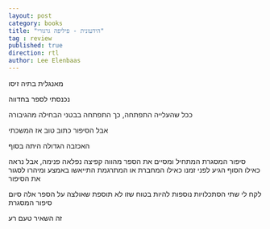 ```yaml
---
layout: post
category: books
title: "הידעונית - פיליפה גרגורי"
tag : review
published: true
direction: rtl
author: Lee Elenbaas
---
```

מאנגלית בתיה זיסו

נכנסתי לספר בחדווה

ככל שהעלייה התפתחה, כך התפתחה בבטני הבחילה מהגיבורה

אבל הסיפור כתוב טוב אז המשכתי

האכזבה הגדולה היתה בסוף

סיפור המסגרת המתחיל ומסיים את הספר מהווה קפיצה נפלאה פנימה, אבל נראה כאילו הסוף הגיע לפני זמנו כאילו המחברת או המתרגמת התייאשו באמצע ומיהרו לסגור את הסיפור

לקח לי שתי הסתכלויות נוספות להיות בטוח שזו לא תוספת שאולצה על הספר אלה סיום סיפור המסגרת

זה השאיר טעם רע
